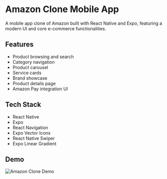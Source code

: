 # Amazon Clone Mobile App

A mobile app clone of Amazon built with React Native and Expo, featuring a modern UI and core e-commerce functionalities.

## Features

- Product browsing and search
- Category navigation
- Product carousel
- Service cards
- Brand showcase
- Product details page
- Amazon Pay integration UI

## Tech Stack

- React Native
- Expo
- React Navigation
- Expo Vector Icons
- React Native Swiper
- Expo Linear Gradient

## Demo

![Amazon Clone Demo](amazonClone.gif)

